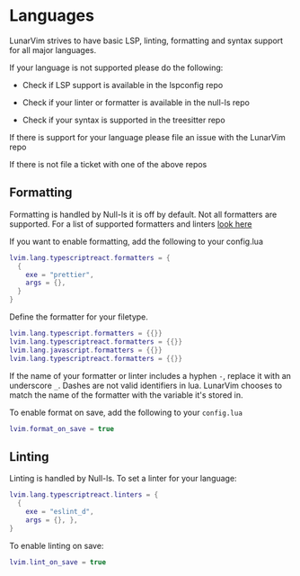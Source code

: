 # Languages

LunarVim strives to have basic LSP, linting, formatting and syntax support for all major languages.

If your language is not supported please do the following: 

- Check if LSP support is available in the lspconfig repo

- Check if your linter or formatter is available in the null-ls repo

- Check if your syntax is supported in the treesitter repo

If there is support for your language please file an issue with the LunarVim repo

If there is not file a ticket with one of the above repos

## Formatting 

Formatting is handled by Null-ls it is off by default. Not all formatters are supported.  For a list of supported formatters and linters [look here](https://github.com/jose-elias-alvarez/null-ls.nvim/blob/main/doc/BUILTINS.md#available-sources)

If you want to enable formatting, add the following to your config.lua
```lua
lvim.lang.typescriptreact.formatters = {
  {
    exe = "prettier",
    args = {},
  }
}
```

Define the formatter for your filetype. 
```lua
lvim.lang.typescript.formatters = {{}}
lvim.lang.typescriptreact.formatters = {{}}
lvim.lang.javascript.formatters = {{}}
lvim.lang.typescriptreact.formatters = {{}}
```

If the name of your formatter or linter includes a hyphen `-`, replace it with an underscore `_`. Dashes are not valid identifiers in lua.  LunarVim chooses to match the name of the formatter with the variable it's stored in.     

To enable format on save, add the following to your `config.lua`

``` lua
lvim.format_on_save = true
```

## Linting
Linting is handled by Null-ls.  To set a linter for your language:

``` lua
lvim.lang.typescriptreact.linters = {
  {
    exe = "eslint_d",
    args = {}, },
}
```

To enable linting on save:

``` lua
lvim.lint_on_save = true
```
